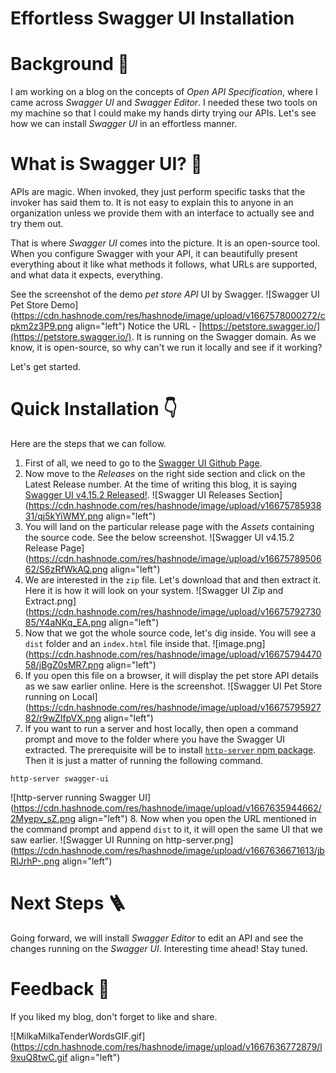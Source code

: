 # Effortless Swagger UI Installation

# Background 💭
I am working on a blog on the concepts of *Open API Specification*, where I came across *Swagger UI* and *Swagger Editor*. I needed these two tools on my machine so that I could make my hands dirty trying our APIs. Let's see how we can install *Swagger UI* in an effortless manner.

# What is Swagger UI? 🤔
APIs are magic. When invoked, they just perform specific tasks that the invoker has said them to. It is not easy to explain this to anyone in an organization unless we provide them with an interface to actually see and try them out. 

That is where *Swagger UI* comes into the picture. It is an open-source tool. When you configure Swagger with your API, it can beautifully present everything about it like what methods it follows, what URLs are supported, and what data it expects, everything.

See the screenshot of the demo *pet store API* UI by Swagger.
![Swagger UI Pet Store Demo](https://cdn.hashnode.com/res/hashnode/image/upload/v1667578000272/cpkm2z3P9.png align="left")
Notice the URL - [https://petstore.swagger.io/](https://petstore.swagger.io/). It is running on the Swagger domain. As we know, it is open-source, so why can't we run it locally and see if it working?

Let's get started.
# Quick Installation 👇
Here are the steps that we can follow.
1. First of all, we need to go to the [Swagger UI Github Page](https://github.com/swagger-api/swagger-ui).
2. Now move to the *Releases* on the right side section and click on the Latest Release number. At the time of writing this blog, it is saying [Swagger UI v4.15.2 Released!](https://github.com/swagger-api/swagger-ui/releases/tag/v4.15.2).
![Swagger UI Releases Section](https://cdn.hashnode.com/res/hashnode/image/upload/v1667578593831/qj5kYiWMY.png align="left")
3. You will land on the particular release page with the *Assets* containing the source code. See the below screenshot.
![Swagger UI v4.15.2 Release Page](https://cdn.hashnode.com/res/hashnode/image/upload/v1667578950662/S6zRfWkAQ.png align="left")
4. We are interested in the `zip` file. Let's download that and then extract it. Here it is how it will look on your system.
![Swagger UI Zip and Extract.png](https://cdn.hashnode.com/res/hashnode/image/upload/v1667579273085/Y4aNKq_EA.png align="left")
5. Now that we got the whole source code, let's dig inside. You will see a `dist` folder and an `index.html` file inside that.
![image.png](https://cdn.hashnode.com/res/hashnode/image/upload/v1667579447058/jBgZ0sMR7.png align="left")
6. If you open this file on a browser, it will display the pet store API details as we saw earlier online. Here is the screenshot.
![Swagger UI Pet Store running on Local](https://cdn.hashnode.com/res/hashnode/image/upload/v1667579592782/r9wZIfpVX.png align="left")
7. If you want to run a server and host locally, then open a command prompt and move to the folder where you have the Swagger UI extracted. The prerequisite will be to install [`http-server` npm package](https://www.npmjs.com/package/http-server). Then it is just a matter of running the following command.
```
http-server swagger-ui
```
![http-server running Swagger UI](https://cdn.hashnode.com/res/hashnode/image/upload/v1667635944662/2Myepv_sZ.png align="left")
8. Now when you open the URL mentioned in the command prompt and append `dist` to it, it will open the same UI that we saw earlier.
![Swagger UI Running on http-server.png](https://cdn.hashnode.com/res/hashnode/image/upload/v1667636671613/jbRIJrhP-.png align="left")


# Next Steps 🪜
Going forward, we will install *Swagger Editor* to edit an API and see the changes running on the *Swagger UI*. Interesting time ahead! Stay tuned. 

# Feedback 🙌
If you liked my blog, don't forget to like and share. 

![MilkaMilkaTenderWordsGIF.gif](https://cdn.hashnode.com/res/hashnode/image/upload/v1667636772879/l9xuQ8twC.gif align="left")
